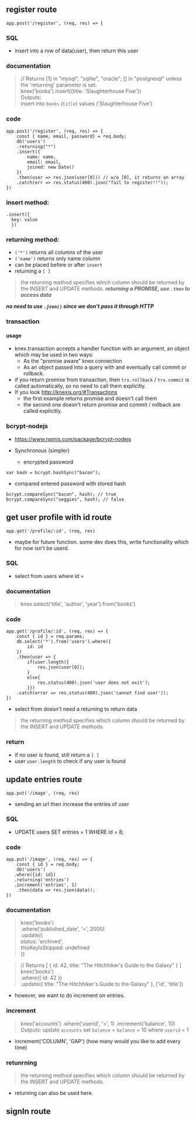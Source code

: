 ## register route
```
app.post('/register', (req, res) => {
```
### SQL
- insert into a row of data(user), then return this user

### documentation
> // Returns [1] in "mysql", "sqlite", "oracle"; [] in "postgresql" unless the 'returning' parameter is set.                
> knex('books').insert({title: 'Slaughterhouse Five'})       
> Outputs:          
> insert into `books` (`title`) values ('Slaughterhouse Five')      

### code
```
app.post('/register', (req, res) => {
    const { name, email, password} = req.body;
    db('users')
    .returning("*")
    .insert({
        name: name,
        email: email,
        joined: new Date()
    })
    .then(user => res.json(user[0])) // w/o [0], it returns an array
    .catch(err => res.status(400).json("fail to register!!"));
})
```

### insert method:
```
.insert({
  key: value
  })
```
### returning method:
- ```('*')``` returns all columns of the user
- ```('name')``` returns only name column
- can be placed before or after ```insert```
- returning a ```[ ]```
> the returning method specifies which column should be returned by the INSERT and UPDATE methods.
***returning a PROMISE, use ```.then``` to access data***

***no need to use ```.json()``` since we don't pass it through HTTP***

### transaction    

#### usage
- knex.transaction accepts a handler function with an argument, an object which may be used in two ways:
  - As the "promise aware" knex connection
  - As an object passed into a query with and eventually call commit or rollback.
-  if you return promise from transaction, then ```trx.rollback``` / ```trx.commit``` is called automatically, so no need to call them explicitly.
- If you look http://knexjs.org/#Transactions    
  - the first example returns promise and doesn't call them   
  - the second one doesn't return promise and commit / rollback are called explicitly.


### bcrypt-nodejs
- https://www.npmjs.com/package/bcrypt-nodejs

- Synchronous (simpler)
  - encrypted password
```
var hash = bcrypt.hashSync("bacon");
```
  - compared entered password with stored hash
```
bcrypt.compareSync("bacon", hash); // true
bcrypt.compareSync("veggies", hash); // false
```




## get user profile with id route
```
app.get('/profile/:id', (req, res)
```
- maybe for future function. some dev does this, write functionality which for now isn't be userd.

### SQL
- select from users where id =

### documentation
> knex.select('title', 'author', 'year').from('books')

### code
```
app.get('/profile/:id', (req, res) => {
    const { id } = req.params;
    db.select('*').from('users').where({
        id: id
    })
    .then(user => {
        if(user.length){
            res.json(user[0]);
        }
        else{
            res.status(400).json('user does not exit');
        }})
    .catch(error => res.status(400).json('cannot find user'));
})
```
- select from doesn't need a returning to return data
> the returning method specifies which column should be returned by the INSERT and UPDATE methods.

### return
- if no user is found, still return a ```[ ]``` 
- user ```user.length``` to check if any user is found


## update entries route
```
app.put('/image', (req, res)
```
- sending an url then increase the entries of user

### SQL
- UPDATE users SET entries = 1 WHERE id = 8;

### code
```
app.put('/image', (req, res) => {
    const { id } = req.body;
    db('users')
   .where({id: id})
   .returning('entries')
   .increment('entries', 1)
    .then(data => res.json(data));
})

```

### documentation
> knex('books')    
>   .where('published_date', '<', 2000)    
>   .update({    
>     status: 'archived',    
>     thisKeyIsSkipped: undefined    
>   })
  
> // Returns [ { id: 42, title: "The Hitchhiker's Guide to the Galaxy" } ]    
> knex('books')   
>   .where({ id: 42 })    
>   .update({ title: "The Hitchhiker's Guide to the Galaxy" }, ['id', 'title'])

- however, we want to do increment on entries.
### increment
> knex('accounts')
>   .where('userid', '=', 1)
>   .increment('balance', 10)
> Outputs:
> update `accounts` set `balance` = `balance` + 10 where `userid` = 1
- increment('COLUMN', 'GAP') (how many would you like to add every time)

### retunrning
> the returning method specifies which column should be returned by the INSERT and UPDATE methods.
- returning can also be used here.

## signIn route
